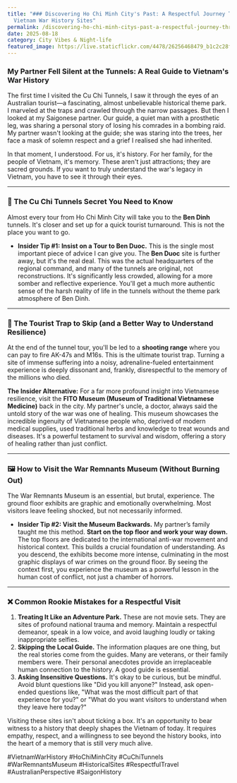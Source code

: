 ```yaml
---
title: "### Discovering Ho Chi Minh City's Past: A Respectful Journey Through
  Vietnam War History Sites"
permalink: /discovering-ho-chi-minh-citys-past-a-respectful-journey-through-vietnam-war-history-sites/
date: 2025-08-18
category: City Vibes & Night-life
featured_image: https://live.staticflickr.com/4478/26256468479_b1c2c28f42.jpg
---
```

### My Partner Fell Silent at the Tunnels: A Real Guide to Vietnam's War History

The first time I visited the Cu Chi Tunnels, I saw it through the eyes of an Australian tourist—a fascinating, almost unbelievable historical theme park. I marveled at the traps and crawled through the narrow passages. But then I looked at my Saigonese partner. Our guide, a quiet man with a prosthetic leg, was sharing a personal story of losing his comrades in a bombing raid. My partner wasn't looking at the guide; she was staring into the trees, her face a mask of solemn respect and a grief I realised she had inherited.

In that moment, I understood. For us, it's history. For her family, for the people of Vietnam, it's memory. These aren't just attractions; they are sacred grounds. If you want to truly understand the war's legacy in Vietnam, you have to see it through their eyes.

- - -

### 🤫 The Cu Chi Tunnels Secret You Need to Know

Almost every tour from Ho Chi Minh City will take you to the **Ben Dinh** tunnels. It's closer and set up for a quick tourist turnaround. This is not the place you want to go.

* **Insider Tip #1: Insist on a Tour to Ben Duoc.** This is the single most important piece of advice I can give you. The **Ben Duoc** site is further away, but it's the real deal. This was the actual headquarters of the regional command, and many of the tunnels are original, not reconstructions. It's significantly less crowded, allowing for a more somber and reflective experience. You'll get a much more authentic sense of the harsh reality of life in the tunnels without the theme park atmosphere of Ben Dinh.

- - -

### 🔫 The Tourist Trap to Skip (and a Better Way to Understand Resilience)

At the end of the tunnel tour, you'll be led to a **shooting range** where you can pay to fire AK-47s and M16s. This is the ultimate tourist trap. Turning a site of immense suffering into a noisy, adrenaline-fueled entertainment experience is deeply dissonant and, frankly, disrespectful to the memory of the millions who died.

**The Insider Alternative:** For a far more profound insight into Vietnamese resilience, visit the **FITO Museum (Museum of Traditional Vietnamese Medicine)** back in the city. My partner's uncle, a doctor, always said the untold story of the war was one of healing. This museum showcases the incredible ingenuity of Vietnamese people who, deprived of modern medical supplies, used traditional herbs and knowledge to treat wounds and diseases. It's a powerful testament to survival and wisdom, offering a story of healing rather than just conflict.

- - -

### 🖼️ How to Visit the War Remnants Museum (Without Burning Out)

The War Remnants Museum is an essential, but brutal, experience. The ground floor exhibits are graphic and emotionally overwhelming. Most visitors leave feeling shocked, but not necessarily informed.

* **Insider Tip #2: Visit the Museum Backwards.** My partner’s family taught me this method. **Start on the top floor and work your way down.** The top floors are dedicated to the international anti-war movement and historical context. This builds a crucial foundation of understanding. As you descend, the exhibits become more intense, culminating in the most graphic displays of war crimes on the ground floor. By seeing the context first, you experience the museum as a powerful lesson in the human cost of conflict, not just a chamber of horrors.

- - -

### ❌ Common Rookie Mistakes for a Respectful Visit

1. **Treating It Like an Adventure Park.** These are not movie sets. They are sites of profound national trauma and memory. Maintain a respectful demeanor, speak in a low voice, and avoid laughing loudly or taking inappropriate selfies.
2. **Skipping the Local Guide.** The information plaques are one thing, but the real stories come from the guides. Many are veterans, or their family members were. Their personal anecdotes provide an irreplaceable human connection to the history. A good guide is essential.
3. **Asking Insensitive Questions.** It's okay to be curious, but be mindful. Avoid blunt questions like "Did you kill anyone?" Instead, ask open-ended questions like, "What was the most difficult part of that experience for you?" or "What do you want visitors to understand when they leave here today?"

Visiting these sites isn't about ticking a box. It's an opportunity to bear witness to a history that deeply shapes the Vietnam of today. It requires empathy, respect, and a willingness to see beyond the history books, into the heart of a memory that is still very much alive.

\#VietnamWarHistory #HoChiMinhCity #CuChiTunnels #WarRemnantsMuseum #HistoricalSites #RespectfulTravel #AustralianPerspective #SaigonHistory
